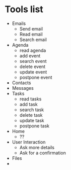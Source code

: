 # Tools list

- Emails
  - Send email
  - Read email
  - Search email
- Agenda
  - read agenda
  - add event
  - search event
  - delete event
  - update event
  - postpone event
- Contacts
- Messages
- Tasks
  - read tasks
  - add task
  - search task
  - delete task
  - update task
  - postpone task
- Home
  - ??
- User Interaction
  - Ask more details
  - Ask for a confirmation
- Files
- 